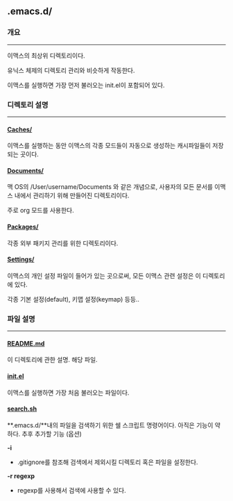 ## .emacs.d/
### 개요
---
이맥스의 최상위 디렉토리이다.

유닉스 체제의 디렉토리 관리와 비슷하게 작동한다.

이맥스를 실행하면 가장 먼저 불러오는 init.el이 포함되어 있다.

### 디렉토리 설명
---
#### [Caches/](Caches)
이맥스를 실행하는 동안 이맥스의 각종 모드들이 자동으로 생성하는 캐시파일들이
저장되는 곳이다.

#### [Documents/](Documents)
맥 OS의 /User/username/Documents 와 같은 개념으로, 사용자의 모든 문서를 이맥스
내에서 관리하기 위해 만들어진 디렉토리이다.

주로 org 모드를 사용한다.

#### [Packages/](Packages)
각종 외부 패키지 관리를 위한 디렉토리이다.

#### [Settings/](Settings)
이맥스의 개인 설정 파일이 들어가 있는 곳으로써, 모든 이맥스 관련 설정은 이
디렉토리에 있다.

각종 기본 설정(default), 키맵 설정(keymap) 등등..

### 파일 설명
---
#### [README.md](README.md)
이 디렉토리에 관한 설명. 해당 파일.

#### [init.el](init.el)
이맥스를 실행하면 가장 처음 불러오는 파일이다.

#### [search.sh](search.sh)
**.emacs.d/**내의 파일을 검색하기 위한 쉘 스크립트 명령어이다.
아직은 기능이 약하다.
추후 추가할 기능 (옵션)

**-i**
* .gitignore를 참조해 검색에서 제외시킬 디렉토리 혹은 파일을 설정한다.

**-r regexp**
* regexp를 사용해서 검색에 사용할 수 있다.
